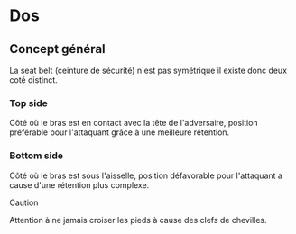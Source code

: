 # Dos

## Concept général

La seat belt (ceinture de sécurité) n'est pas symétrique il existe donc deux coté distinct.

### Top side

Côté où le bras est en contact avec la tête de l'adversaire, position préférable pour l'attaquant grâce à une meilleure rétention.

### Bottom side

Côté où le bras est sous l'aisselle, position défavorable pour l'attaquant a cause d'une rétention plus complexe.

> [!CAUTION]
> Attention à ne jamais croiser les pieds à cause des clefs de chevilles.
